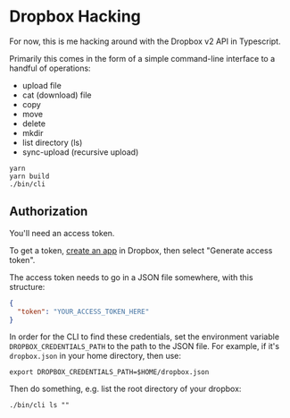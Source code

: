 # Dropbox Hacking

For now, this is me hacking around with the Dropbox v2 API in Typescript.

Primarily this comes in the form of a simple command-line interface to a handful of operations:

 - upload file
 - cat (download) file
 - copy
 - move
 - delete
 - mkdir
 - list directory (ls)
 - sync-upload (recursive upload)
 
```shell
yarn
yarn build
./bin/cli
```

## Authorization

You'll need an access token.

To get a token, [create an app](https://www.dropbox.com/developers/apps) in Dropbox,
then select "Generate access token".

The access token needs to go in a JSON file somewhere, with this structure:

```json
{
  "token": "YOUR_ACCESS_TOKEN_HERE"
}
```

In order for the CLI to find these credentials, set the environment variable `DROPBOX_CREDENTIALS_PATH`
to the path to the JSON file. For example, if it's `dropbox.json` in your home directory, then use:
```shell
export DROPBOX_CREDENTIALS_PATH=$HOME/dropbox.json
```

Then do something, e.g. list the root directory of your dropbox:
```shell
./bin/cli ls ""
```
